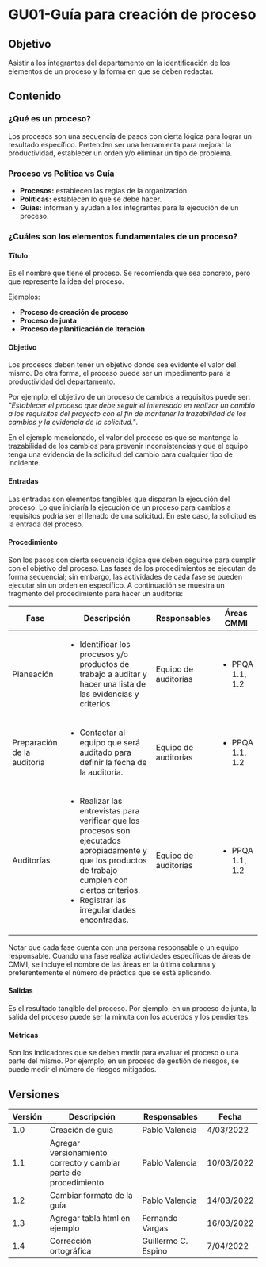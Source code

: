 # GU01-Guía para creación de proceso

## Objetivo

Asistir a los integrantes del departamento en la identificación de los elementos
de un proceso y la forma en que se deben redactar.

## Contenido

### ¿Qué es un proceso?

Los procesos son una secuencia de pasos con cierta lógica para lograr un
resultado específico. Pretenden ser una herramienta para mejorar la
productividad, establecer un orden y/o eliminar un tipo de problema.

### Proceso vs Política vs Guía

- **Procesos:** establecen las reglas de la organización.
- **Políticas:** establecen lo que se debe hacer.
- **Guías:** informan y ayudan a los integrantes para la ejecución de un
proceso.

### ¿Cuáles son los elementos fundamentales de un proceso?

#### Título

Es el nombre que tiene el proceso. Se recomienda que sea concreto, pero que
represente la idea del proceso.

Ejemplos:

- **Proceso de creación de proceso**
- **Proceso de junta**
- **Proceso de planificación de iteración**

#### Objetivo

Los procesos deben tener un objetivo donde sea evidente el valor del mismo. De
otra forma, el proceso puede ser un impedimento para la productividad del
departamento.

Por ejemplo, el objetivo de un proceso de cambios a requisitos
puede ser: *"Establecer el proceso que debe seguir el interesado en realizar un
cambio a los requisitos del proyecto con el fin de mantener la trazabilidad de
los cambios y la evidencia de la solicitud."*.

En el ejemplo mencionado, el valor del proceso es que se mantenga la
trazabilidad de los cambios para prevenir inconsistencias y que el equipo tenga
una evidencia de la solicitud del cambio para cualquier tipo de incidente.

#### Entradas

Las entradas son elementos tangibles que disparan la ejecución del proceso. Lo
que iniciaría la ejecución de un proceso para cambios a requisitos podría ser
el llenado de una solicitud. En este caso, la solicitud es la entrada del
proceso.

#### Procedimiento

Son los pasos con cierta secuencia lógica que deben seguirse para cumplir
con el objetivo del proceso. Las fases de los procedimientos se ejecutan de
forma secuencial; sin embargo, las actividades de cada fase se pueden ejecutar
sin un orden en específico. A continuación se muestra un fragmento del
procedimiento para hacer un auditoría:


<table>
    <thead>
        <th>Fase</th>
        <th>Descripción</th>
        <th>Responsables</th>
        <th>Áreas CMMI</th>
    </thead>

<tbody>
    <tr>
      <td>Planeación</td>
      <td>
        <ul>
            <li> Identificar los procesos y/o productos de trabajo a auditar y hacer una lista de las evidencias y criterios</li>
        </ul>
      </td>
      <td>Equipo de auditorías</td>
      <td>
        <ul>
          <li>PPQA 1.1, 1.2</li>
        </ul>
      </td>
    </tr>
    <tr>
      <td>Preparación de la auditoría</td>
      <td>
        <ul>
            <li>Contactar al equipo que será auditado para definir la fecha de la auditoría.</li>
        </ul>
      </td>
      <td>Equipo de auditorías</td>
      <td>
        <ul>
          <li>PPQA 1.1, 1.2</li>
        </ul>
      </td>
    </tr>
     <tr>
      <td>Auditorías</td>
      <td>
        <ul>
            <li>Realizar las entrevistas para verificar que los procesos son ejecutados apropiadamente y que los productos de trabajo cumplen con ciertos criterios.</li> 
            <li> Registrar las irregularidades encontradas.</li>
        </ul>
      </td>
      <td>Equipo de auditorías</td>
      <td>
        <ul>
          <li>PPQA 1.1, 1.2</li>
        </ul>
      </td>
    </tr>
  </tbody>
</table>

Notar que cada fase cuenta con una persona responsable o un equipo responsable.
Cuando una fase realiza actividades específicas de áreas de CMMI, se incluye
el nombre de las áreas en la última columna y preferentemente el número de práctica que se está aplicando.

#### Salidas

Es el resultado tangible del proceso. Por ejemplo, en un proceso de junta, la
salida del proceso puede ser la minuta con los acuerdos y los pendientes.

#### Métricas

Son los indicadores que se deben medir para evaluar el proceso o una parte del
mismo. Por ejemplo, en un proceso de gestión de riesgos, se puede medir el
número de riesgos mitigados.

## Versiones

| Versión | Descripción                                                  | Responsables   | Fecha      |
| ------- | ------------------------------------------------------------ | -------------- | ---------- |
| 1.0     | Creación de guía                                             | Pablo Valencia | 4/03/2022  |
| 1.1     | Agregar versionamiento correcto y cambiar parte de procedimiento | Pablo Valencia | 10/03/2022 |
| 1.2     | Cambiar formato de la guía                                   | Pablo Valencia | 14/03/2022 |
| 1.3     | Agregar tabla html en ejemplo                                | Fernando Vargas| 16/03/2022 |
| 1.4     | Corrección ortográfica                                       | Guillermo C. Espino| 7/04/2022 | 

